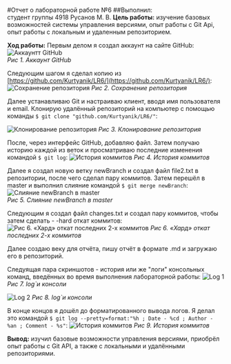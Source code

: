 #Отчет о лабораторной работе №6
##Выполнил:<br/> студент группы 4918 Русанов М. В.
**Цель работы:**  изучение базовых возможностей системы управления версиями, опыт работы с Git Api, опыт работы с локальным и удаленным репозиторием.

**Ход работы:**
Первым делом я создал аккаунт на сайте GitHub:
![Аккаунтт GitHub](https://sun9-62.userapi.com/impf/bw2K_hoX7LdRUXk4D1oc1UHeoqecCVqD1HXx6A/cIPutvufKkI.jpg?size=422x254&quality=96&proxy=1&sign=6aadbdcda2833bf117165afeb367e00b&type=album)<br/>
*Рис 1. Аккаунт GitHub*

Следующим шагом я сделал копию из [https://github.com/Kurtyanik/LR6/](https://github.com/Kurtyanik/LR6/):
![Сохранение репозитория](https://sun9-13.userapi.com/impf/48rbl2hodUbXFox-u8tCzfcHXQi2wc7ZHABEyA/R8Q2R_1PfCA.jpg?size=555x328&quality=96&proxy=1&sign=23c822f341903e62ff5459769c758082&type=album)
*Рис 2. Сохранение репозитория*

Далее устанавливаю Git и настраиваю клиент, вводя имя пользователя и email. Клонирую удалённый репозиторий на компьютер с помощью команды `$ git clone "github.com/Kurtyanik/LR6/"`:

![Клонирование репозитория](https://sun9-54.userapi.com/impf/S_GyHL_Hao0mUWiaQ2Y_I_mm9LkxLxz5TzZbfg/qysgB89xfPo.jpg?size=624x174&quality=96&proxy=1&sign=ae2bdc5f110415a8599de2c823c931ac&type=album)
*Рис 3. Клонирование репозитория*

После, через интерфейс GitHub, добавляю файл. Затем получаю историю каждой из веток и просматриваю последние изменения командой `$ git log`:
![История коммитов](https://sun9-5.userapi.com/impf/8RNmYEqudCM7T3brkOyN3gE-ZnLT2_SgaoiZ0Q/L9TkUedjYy4.jpg?size=624x259&quality=96&proxy=1&sign=25e427d26c2fe947ac042b525c811739&type=album)
*Рис 4. История коммитов*

Далее я создал новую ветку newBranch и создал файл file2.txt в репозитории, после чего сделал пару коммитов. Затем перешёл в master и выполнил слияние командой `$ git merge newBranch`:
![Слияние newBranch в master](https://sun9-41.userapi.com/impf/kJzKUVX4bHxDtTTpS55FL45bdJ3xKFptnIHgkA/EEqQ0J6PpKs.jpg?size=378x150&quality=96&proxy=1&sign=65631be4eb65d3b57167f4096a5204b7&type=album)<br/>
*Рис 5. Слияние newBranch в master*

Следующим я создал файл changes.txt и создал пару коммитов, чтобы затем сделать - -hard откат коммитов:
![Рис 6. «Хард» откат последних 2-х коммитов](https://sun9-67.userapi.com/impf/22bh5N-u_YRP85iO3AB1A2H5923d3u4fOrpSSA/s_puPbOqiJc.jpg?size=561x287&quality=96&proxy=1&sign=76a910eb1e28ba847ebb399f9f1cf893&type=album)
*Рис 6. «Хард» откат последних 2-х коммитов*

Далее создаю веку для отчёта, пишу отчёт в формате .md и загружаю его в репозиторий.

Следуящая пара скриншотов - история или же "логи" консольных команд, введённых во время выполнения лабораторной работы:
![Log 1](https://sun9-49.userapi.com/impf/oG19DT7xK79SL5Jag-BakDTxPwmCLcm-UP_Yiw/pX9adPQw-4Q.jpg?size=627x562&quality=96&proxy=1&sign=ebed1f3f05c7d46a2d540c95a48fb9e0&type=album)
*Рис 7.  log`и консоли*

![Log 2](https://sun9-53.userapi.com/impf/42qBJn34wV2XSK2KixRaE5ZVip6t57ttMpJtbQ/SrlJF1aaaSE.jpg?size=627x567&quality=96&proxy=1&sign=819badd692252fd3ed84117b45c58a52&type=album)
*Рис 8.  log`и консоли*

В конце концов я дошёл до форматированного вывода логов. Я делал это командой `$ git log --pretty=format:"%h ; Date - %cd ; Author - %an ; Comment - %s"`:
![История коммитов](https://sun9-66.userapi.com/impf/rOHQGByK3XGcnPzYUVYzzOZcYB-v2DmC8LxhzQ/3shJ2EwVSu0.jpg?size=1280x236&quality=96&sign=a7fcb3ca8bf05db7452f63ac8d9bbd50&type=album)
*Рис 9. История коммитов*

**Вывод:** изучил базовые возможности управления версиями, приобрёл опыт работы с Git API, а также с локальными и удалёнными репозиториями.